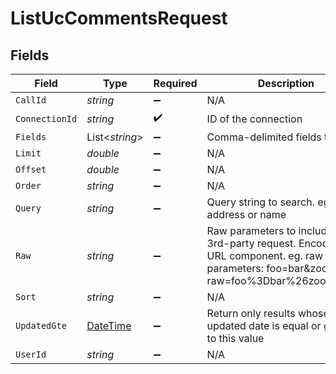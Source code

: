 # ListUcCommentsRequest


## Fields

| Field                                                                                                                                            | Type                                                                                                                                             | Required                                                                                                                                         | Description                                                                                                                                      |
| ------------------------------------------------------------------------------------------------------------------------------------------------ | ------------------------------------------------------------------------------------------------------------------------------------------------ | ------------------------------------------------------------------------------------------------------------------------------------------------ | ------------------------------------------------------------------------------------------------------------------------------------------------ |
| `CallId`                                                                                                                                         | *string*                                                                                                                                         | :heavy_minus_sign:                                                                                                                               | N/A                                                                                                                                              |
| `ConnectionId`                                                                                                                                   | *string*                                                                                                                                         | :heavy_check_mark:                                                                                                                               | ID of the connection                                                                                                                             |
| `Fields`                                                                                                                                         | List<*string*>                                                                                                                                   | :heavy_minus_sign:                                                                                                                               | Comma-delimited fields to return                                                                                                                 |
| `Limit`                                                                                                                                          | *double*                                                                                                                                         | :heavy_minus_sign:                                                                                                                               | N/A                                                                                                                                              |
| `Offset`                                                                                                                                         | *double*                                                                                                                                         | :heavy_minus_sign:                                                                                                                               | N/A                                                                                                                                              |
| `Order`                                                                                                                                          | *string*                                                                                                                                         | :heavy_minus_sign:                                                                                                                               | N/A                                                                                                                                              |
| `Query`                                                                                                                                          | *string*                                                                                                                                         | :heavy_minus_sign:                                                                                                                               | Query string to search. eg. email address or name                                                                                                |
| `Raw`                                                                                                                                            | *string*                                                                                                                                         | :heavy_minus_sign:                                                                                                                               | Raw parameters to include in the 3rd-party request. Encoded as a URL component. eg. raw parameters: foo=bar&zoo=bar -> raw=foo%3Dbar%26zoo%3Dbar |
| `Sort`                                                                                                                                           | *string*                                                                                                                                         | :heavy_minus_sign:                                                                                                                               | N/A                                                                                                                                              |
| `UpdatedGte`                                                                                                                                     | [DateTime](https://learn.microsoft.com/en-us/dotnet/api/system.datetime?view=net-5.0)                                                            | :heavy_minus_sign:                                                                                                                               | Return only results whose updated date is equal or greater to this value                                                                         |
| `UserId`                                                                                                                                         | *string*                                                                                                                                         | :heavy_minus_sign:                                                                                                                               | N/A                                                                                                                                              |